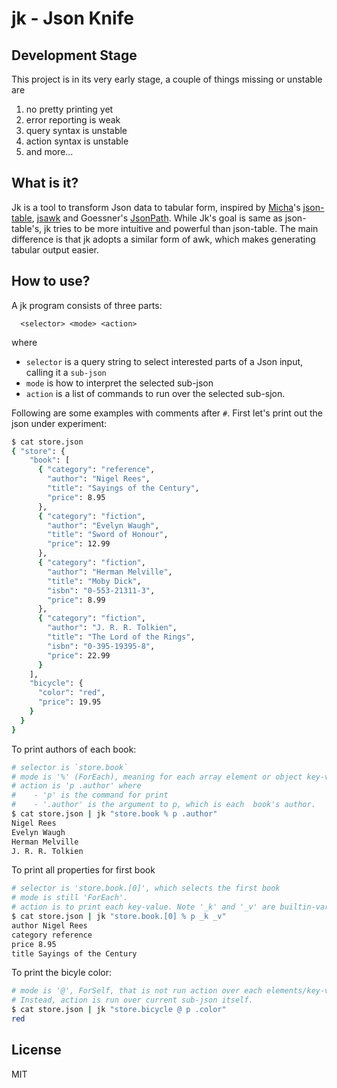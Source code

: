 # jk - Json Knife


## Development Stage
This project is in its very early stage, a couple of things missing or unstable are
  1. no pretty printing yet
  2. error reporting is weak
  3. query syntax is unstable
  4. action syntax is unstable
  5. and more...


## What is it?
Jk is a tool to transform Json data to tabular form, inspired by [Micha](https://github.com/micha)'s [json-table](https://github.com/micha/json-table), [jsawk](https://github.com/micha/jsawk) and Goessner's [JsonPath](http://goessner.net/articles/JsonPath/). While Jk's goal is same as json-table's, jk tries to be more intuitive and powerful than json-table. The main difference is that jk adopts a similar form of awk, which makes generating tabular output easier.


## How to use?
A jk program consists of three parts:
```
  <selector> <mode> <action>
```
where
  - `selector` is a query string to select interested parts of a Json input, calling it a `sub-json`
  - `mode` is how to interpret the selected sub-json
  - `action` is a list of commands to run over the selected sub-sjon.

Following are some examples with comments after `#`. First let's print out the json under experiment:
```bash
$ cat store.json
{ "store": {                                    
    "book": [                                   
      { "category": "reference",                
        "author": "Nigel Rees",                 
        "title": "Sayings of the Century",      
        "price": 8.95                           
      },                                        
      { "category": "fiction",                  
        "author": "Evelyn Waugh",               
        "title": "Sword of Honour",             
        "price": 12.99                          
      },                                        
      { "category": "fiction",                  
        "author": "Herman Melville",            
        "title": "Moby Dick",                   
        "isbn": "0-553-21311-3",                
        "price": 8.99                           
      },                                        
      { "category": "fiction",                  
        "author": "J. R. R. Tolkien",           
        "title": "The Lord of the Rings",       
        "isbn": "0-395-19395-8",                
        "price": 22.99                          
      }                                         
    ],                                          
    "bicycle": {                                
      "color": "red",                           
      "price": 19.95                            
    }                                           
  }                                             
}                                               
```
To print authors of each book:
```bash
# selector is `store.book`
# mode is '%' (ForEach), meaning for each array element or object key-value pair
# action is 'p .author' where
#    - 'p' is the command for print
#    - '.author' is the argument to p, which is each  book's author.
$ cat store.json | jk "store.book % p .author"
Nigel Rees
Evelyn Waugh
Herman Melville
J. R. R. Tolkien
```
To print all properties for first book
```bash
# selector is 'store.book.[0]', which selects the first book
# mode is still 'ForEach'.
# action is to print each key-value. Note '_k' and '_v' are builtin-variables.
$ cat store.json | jk "store.book.[0] % p _k _v"
author Nigel Rees
category reference
price 8.95
title Sayings of the Century
```
To print the bicyle color:
```bash
# mode is '@', ForSelf, that is not run action over each elements/key-values.
# Instead, action is run over current sub-json itself.
$ cat store.json | jk "store.bicycle @ p .color"
red
```

## License
MIT